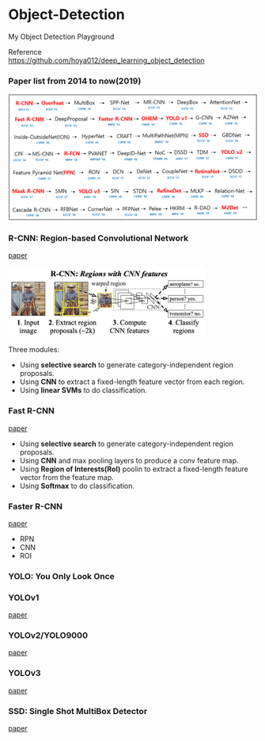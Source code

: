 # Object-Detection  
My Object Detection Playground  

Reference  
<https://github.com/hoya012/deep_learning_object_detection>

### Paper list from 2014 to now(2019)
<p align="center"><img width="600" src="/imgs/deep_learning_object_detection_history.jpg"></p>

### R-CNN: Region-based Convolutional Network  
[paper](https://arxiv.org/pdf/1311.2524.pdf)  
<p align="left"><img width="400" src="/imgs/R-CNN.jpg"></p>

Three modules:  
* Using **selective search** to generate category-independent region proposals.  
* Using **CNN** to extract a fixed-length feature vector from each region.  
* Using **linear SVMs** to do classification.  

### Fast R-CNN  
[paper](https://arxiv.org/pdf/1504.08083.pdf)  
* Using **selective search** to generate category-independent region proposals.  
* Using **CNN** and max pooling layers to produce a conv feature map.  
* Using **Region of Interests(RoI)** poolin to extract a fixed-length feature vector from the feature map.  
* Using **Softmax** to do classification.  

### Faster R-CNN  
[paper](https://arxiv.org/pdf/1506.01497.pdf)  
* RPN  
* CNN  
* ROI  

### YOLO: You Only Look Once
### YOLOv1  
[paper](https://arxiv.org/pdf/1506.02640.pdf)  

### YOLOv2/YOLO9000  
[paper](https://arxiv.org/pdf/1612.08242.pdf)  

### YOLOv3  
[paper](https://arxiv.org/pdf/1804.02767.pdf)  

### SSD: Single Shot MultiBox Detector  
[paper](https://arxiv.org/pdf/1512.02325.pdf)  







